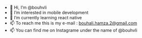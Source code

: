 - 👋 Hi, I’m @bouhvli
- 👀 I’m interested in mobile development 
- 🌱 I’m currently learning react native 
- 📫 To reach me this is my e-mail : bouhali.hamza.2@gmail.com
- 📫 You can find me on Instagrame under the name of @bouhvli

